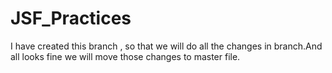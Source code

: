 # JSF_Practices

I have created this branch , so that we will do all the changes in branch.And all looks fine we will move those changes to master file. 
